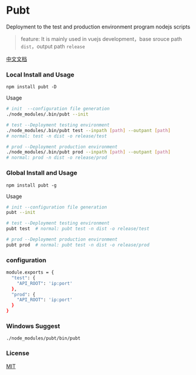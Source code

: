 # Pubt
Deployment to the test and production environment program nodejs scripts

> feature: It is mainly used in vuejs development，base srouce path `dist`，output path `release`

[中文文档](https://github.com/PolanZ/pubt/blob/master/README.md)

### Local Install and Usage

```
npm install pubt -D
```

Usage

``` bash
# init  --configuration file generation
./node_modules/.bin/pubt --init

# test --Deployment testing environment
./node_modules/.bin/pubt test --inpath [path] --outpant [path]
# normal: test -n dist -o release/test

# prod --Deployment production environment
./node_modules/.bin/pubt prod --inpath [path] --outpant [path]
# normal: prod -n dist -o release/prod

```


### Global Install and Usage

```
npm install pubt -g
```

Usage

``` bash
# init --configuration file generation
pubt --init

# test --Deployment testing environment
pubt test  # normal: pubt test -n dist -o release/test

# prod --Deployment production environment
pubt prod  # normal: pubt test -n dist -o release/prod

```

### configuration

```bash
module.exports = {
  "test": {
    "API_ROOT": 'ip:port'
  },
  "prod": {
    "API_ROOT": 'ip:port'
  }
}
```

### Windows Suggest

````
./node_modules/pubt/bin/pubt
````


### License

[MIT](http://opensource.org/licenses/MIT)